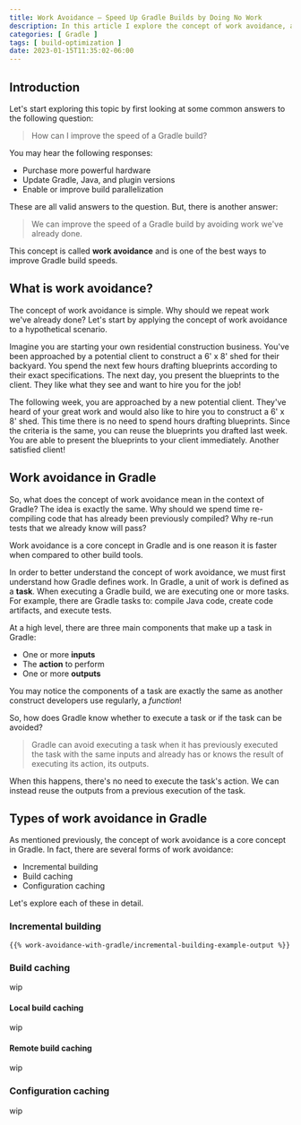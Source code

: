 ```yaml
---
title: Work Avoidance — Speed Up Gradle Builds by Doing No Work
description: In this article I explore the concept of work avoidance, a way to improve build speeds — by doing no work at all.
categories: [ Gradle ]
tags: [ build-optimization ]
date: 2023-01-15T11:35:02-06:00
---
```


<!--more-->

## Introduction

Let's start exploring this topic by first looking at some common answers to the following question:

> How can I improve the speed of a Gradle build?

You may hear the following responses:

- Purchase more powerful hardware
- Update Gradle, Java, and plugin versions
- Enable or improve build parallelization

These are all valid answers to the question. But, there is another answer:

> We can improve the speed of a Gradle build by avoiding work we've already done.

This concept is called **work avoidance** and is one of the best ways to improve Gradle build speeds.

## What is work avoidance?

The concept of work avoidance is simple.
Why should we repeat work we've already done?
Let's start by applying the concept of work avoidance to a hypothetical scenario.

Imagine you are starting your own residential construction business.
You've been approached by a potential client to construct a 6' x 8' shed for their backyard.
You spend the next few hours drafting blueprints according to their exact specifications.
The next day, you present the blueprints to the client.
They like what they see and want to hire you for the job!

The following week, you are approached by a new potential client.
They've heard of your great work and would also like to hire you to construct a 6' x 8' shed.
This time there is no need to spend hours drafting blueprints.
Since the criteria is the same, you can reuse the blueprints you drafted last week.
You are able to present the blueprints to your client immediately.
Another satisfied client!

## Work avoidance in Gradle

So, what does the concept of work avoidance mean in the context of Gradle?
The idea is exactly the same.
Why should we spend time re-compiling code that has already been previously compiled?
Why re-run tests that we already know will pass?

Work avoidance is a core concept in Gradle and is one reason it is faster when compared to other build tools.

In order to better understand the concept of work avoidance, we must first understand how Gradle defines work.
In Gradle, a unit of work is defined as a **task**.
When executing a Gradle build, we are executing one or more tasks.
For example, there are Gradle tasks to: compile Java code, create code artifacts, and execute tests.

At a high level, there are three main components that make up a task in Gradle:

- One or more **inputs**
- The **action** to perform
- One or more **outputs**

You may notice the components of a task are exactly the same as another construct developers use regularly, a _function_!

So, how does Gradle know whether to execute a task or if the task can be avoided?

> Gradle can avoid executing a task when it has previously executed the task with the same inputs and already has or knows the result of executing its action, its outputs.

When this happens, there's no need to execute the task's action.
We can instead reuse the outputs from a previous execution of the task.

## Types of work avoidance in Gradle

As mentioned previously, the concept of work avoidance is a core concept in Gradle.
In fact, there are several forms of work avoidance:

- Incremental building
- Build caching
- Configuration caching

Let's explore each of these in detail.

### Incremental building

```shell
{{% work-avoidance-with-gradle/incremental-building-example-output %}}
```

### Build caching

wip

#### Local build caching

wip

#### Remote build caching

wip

### Configuration caching

wip
